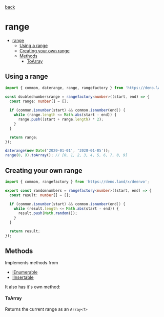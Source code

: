 [back](README.md)

# range

- [range](#range)
  - [Using a range](#using-a-range)
  - [Creating your own range](#creating-your-own-range)
  - [Methods](#methods)
      - [ToArray](#toarray)

## Using a range

```ts
import { common, daterange, range, rangefactory } from 'https://deno.land/x/deenvo';

const doublednumbersrange = rangefactory<number>((start, end) => {
  const range: number[] = [];
  
  if (common.isnumber(start) && common.isnumber(end)) {
    while (range.length <= Math.abs(start - end)) {
      range.push((start + range.length) * 2);
    }
  }

  return range;
});

daterange(new Date('2020-01-01', '2020-01-05'));
range(0, 9).toArray(); // [0, 1, 2, 3, 4, 5, 6, 7, 8, 9]
```

## Creating your own range

```ts
import { common, rangefactory } from 'https://deno.land/x/deenvo';

export const randomnumbers = rangefactory<number>((start, end) => {
  const result: number[] = [];
  
  if (common.isnumber(start) && common.isnumber(end)) {
    while (result.length <= Math.abs(start - end)) {
      result.push(Math.random());
    }
  }

  return result;
});
```

## Methods

Implements methods from

* [IEnumerable](IEnumerable.ts.md)
* [IInsertable](IInsertable.ts.md)

It also has it's own method:

#### ToArray

Returns the current range as an `Array<T>`
